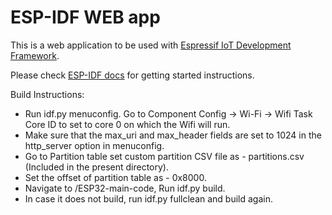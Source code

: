 ESP-IDF WEB app
====================

This is a web application to be used with [Espressif IoT Development Framework](https://github.com/espressif/esp-idf).

Please check [ESP-IDF docs](https://docs.espressif.com/projects/esp-idf/en/latest/get-started/index.html) for getting started instructions.

Build Instructions:

* Run idf.py menuconfig. Go to Component Config -> Wi-Fi -> Wifi Task Core ID to set to core 0 on which the Wifi will run.
* Make sure that the max_uri and max_header fields are set to 1024 in the http_server option in menuconfig.
* Go to Partition table set custom partition CSV file as - partitions.csv (Included in the present directory).
* Set the offset of partition table as - 0x8000.
* Navigate to /ESP32-main-code, Run idf.py build.
* In case it does not build, run idf.py fullclean and build again.
